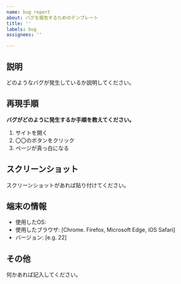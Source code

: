 ```yaml
---
name: bug report
about: バグを報告するためのテンプレート
title: ''
labels: bug
assignees: ''

---
```


## 説明
どのようなバグが発生しているか説明してください。

## 再現手順
**バグがどのように発生するか手順を教えてください。**
1. サイトを開く
2. 〇〇のボタンをクリック
3. ページが真っ白になる

## スクリーンショット
スクリーンショットがあれば貼り付けてください。

## 端末の情報
 - 使用したOS: 
 - 使用したブラウザ: [Chrome. Firefox, Microsoft Edge, iOS Safari]
 - バージョン: [e.g. 22]

## その他
何かあれば記入してください。
